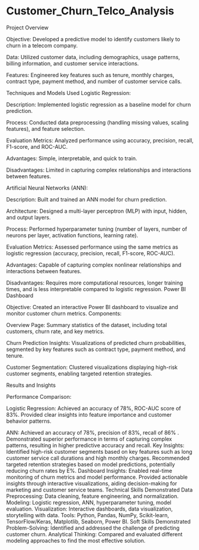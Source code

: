 # Customer_Churn_Telco_Analysis

Project Overview

Objective: Developed a predictive model to identify customers likely to churn in a telecom company.

Data: Utilized customer data, including demographics, usage patterns, billing information, and customer service interactions.

Features: Engineered key features such as tenure, monthly charges, contract type, payment method, and number of customer service calls.

Techniques and Models Used
Logistic Regression:

Description: Implemented logistic regression as a baseline model for churn prediction.

Process: Conducted data preprocessing (handling missing values, scaling features), and feature selection.

Evaluation Metrics: Analyzed performance using accuracy, precision, recall, F1-score, and ROC-AUC.

Advantages: Simple, interpretable, and quick to train.

Disadvantages: Limited in capturing complex relationships and interactions between features.

Artificial Neural Networks (ANN):

Description: Built and trained an ANN model for churn prediction.

Architecture: Designed a multi-layer perceptron (MLP) with input, hidden, and output layers.

Process: Performed hyperparameter tuning (number of layers, number of neurons per layer, activation functions, learning rate).

Evaluation Metrics: Assessed performance using the same metrics as logistic regression (accuracy, precision, recall, F1-score, ROC-AUC).

Advantages: Capable of capturing complex nonlinear relationships and interactions between features.

Disadvantages: Requires more computational resources, longer training times, and is less interpretable compared to logistic regression.
Power BI Dashboard

Objective: Created an interactive Power BI dashboard to visualize and monitor customer churn metrics.
Components:

Overview Page: Summary statistics of the dataset, including total customers, churn rate, and key metrics.

Churn Prediction Insights: Visualizations of predicted churn probabilities, segmented by key features such as contract type, payment method, and tenure.

Customer Segmentation: Clustered visualizations displaying high-risk customer segments, enabling targeted retention strategies.

Results and Insights

Performance Comparison:

Logistic Regression:
Achieved an accuracy of 78%,  ROC-AUC score of 83%.
Provided clear insights into feature importance and customer behavior patterns.

ANN:
Achieved an accuracy of 78%, precision of 83%, recall of 86% .
Demonstrated superior performance in terms of capturing complex patterns, resulting in higher predictive accuracy and recall.
Key Insights:
Identified high-risk customer segments based on key features such as long customer service call durations and high monthly charges.
Recommended targeted retention strategies based on model predictions, potentially reducing churn rates by E%.
Dashboard Insights:
Enabled real-time monitoring of churn metrics and model performance.
Provided actionable insights through interactive visualizations, aiding decision-making for marketing and customer service teams.
Technical Skills Demonstrated
Data Preprocessing: Data cleaning, feature engineering, and normalization.
Modeling: Logistic regression, ANN, hyperparameter tuning, model evaluation.
Visualization: Interactive dashboards, data visualization, storytelling with data.
Tools: Python, Pandas, NumPy, Scikit-learn, TensorFlow/Keras, Matplotlib, Seaborn, Power BI.
Soft Skills Demonstrated
Problem-Solving: Identified and addressed the challenge of predicting customer churn.
Analytical Thinking: Compared and evaluated different modeling approaches to find the most effective solution.
